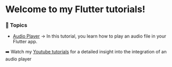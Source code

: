 # Welcome to my Flutter tutorials!

### :page_with_curl: Topics
* [Audio Player](https://github.com/FlorianPruemer/flutter_tutorials/tree/master/audio_players) &rarr; In this tutorial, you learn how to play an audio file in your Flutter app.  

:arrow_right: Watch my <a href="https://www.youtube.com/playlist?list=PL0kMjh_O0eNdleGLZtd9lIXMioypkqCiJ" target="_blank">Youtube tutorials</a> for a detailed insight into the integration of an audio player
